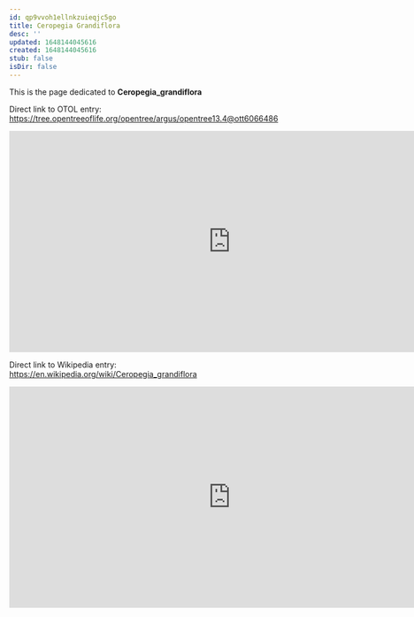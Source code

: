 ```yaml
---
id: qp9vvoh1ellnkzuieqjc5go
title: Ceropegia Grandiflora
desc: ''
updated: 1648144045616
created: 1648144045616
stub: false
isDir: false
---
```

This is the page dedicated to **Ceropegia_grandiflora**


Direct link to OTOL entry: https://tree.opentreeoflife.org/opentree/argus/opentree13.4@ott6066486



<html>
    <body>
    <iframe src="https://tree.opentreeoflife.org/opentree/argus/opentree13.4@ott6066486"
    width="800" height="400" frameborder="0" allowfullscreen> </iframe>
    </body>
</html>
    


Direct link to Wikipedia entry: https://en.wikipedia.org/wiki/Ceropegia_grandiflora



<html>
    <body>
    <iframe src="https://en.wikipedia.org/wiki/Ceropegia_grandiflora"
    width="800" height="400" frameborder="0" allowfullscreen> </iframe>
    </body>
</html>
    
